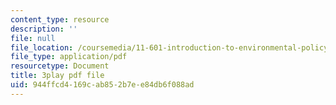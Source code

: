```yaml
---
content_type: resource
description: ''
file: null
file_location: /coursemedia/11-601-introduction-to-environmental-policy-and-planning-fall-2016/944ffcd4169cab852b7ee84db6f088ad_ZNTBAKAT_WQ.pdf
file_type: application/pdf
resourcetype: Document
title: 3play pdf file
uid: 944ffcd4-169c-ab85-2b7e-e84db6f088ad
---
```

